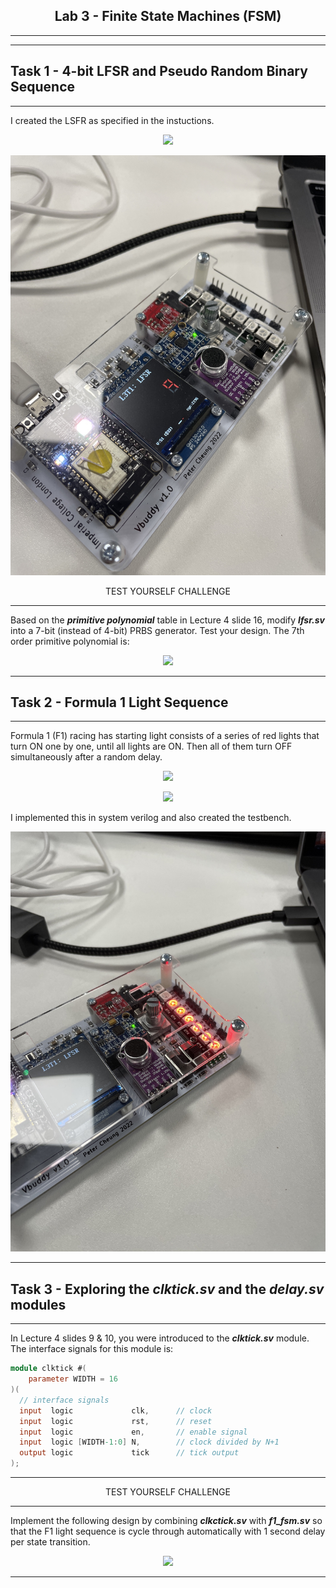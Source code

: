 <center>


## Lab 3 - Finite State Machines (FSM)

---

</center>


---
## Task 1 - 4-bit LFSR and Pseudo Random Binary Sequence
---

I created the LSFR as specified in the instuctions.

<p align="center"> <img src="images/lfsr.jpg" /> </p>

<p align="center"> <img src="images/lsfr.jpeg" /> </p>

<p align="center">TEST YOURSELF CHALLENGE </p>

___

Based on the **_primitive polynomial_** table in Lecture 4 slide 16, modify **_lfsr.sv_** into a 7-bit (instead of 4-bit) PRBS generator. Test your design.  The 7th order primitive polynomial is:

<p align="center"> <img src="images/equation.jpg" /> </p>

---
## Task 2 - Formula 1 Light Sequence
---

Formula 1 (F1) racing has starting light consists of a series of red lights that turn ON one by one, until all lights are ON. Then all of them turn OFF simultaneously after a random delay.

<p align="center"> <img src="images/state_diag.jpg" /> </p>



<p align="center"> <img src="images/F1_FSM.jpg" /> </p>

I implemented this in system verilog and also created the testbench.

<p align="center"> <img src="images/f1One.jpeg" /> </p>

---
## Task 3 - Exploring the **_clktick.sv_** and the **_delay.sv_** modules
---

In Lecture 4 slides 9 & 10, you were introduced to the **_clktick.sv_** module. The interface signals for this module is:

```Verilog
module clktick #(
	parameter WIDTH = 16
)(
  // interface signals
  input  logic             clk,      // clock 
  input  logic             rst,      // reset
  input  logic             en,       // enable signal
  input  logic [WIDTH-1:0] N,     	 // clock divided by N+1
  output logic  		   tick      // tick output
);
```

___

<p align="center">TEST YOURSELF CHALLENGE </p>

___

Implement the following design by combining **_clkctick.sv_** with **_f1_fsm.sv_** so that the F1 light sequence is cycle through automatically with 1 second delay per state transition.

<p align="center"> <img src="images/f1_sequence.jpg" /> </p>

---